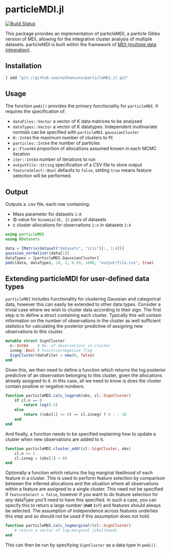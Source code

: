 # particleMDI.jl

[![Build Status](https://travis-ci.org/nathancunn/particleMDI.jl.svg?branch=master)](https://travis-ci.org/nathancunn/particleMDI.jl)

This package provides an implementation of particleMDI, a particle Gibbs version of MDI, allowing for the integrative cluster analysis of multiple datasets. particleMDI is built within the framework of [MDI (multiple data integration)](https://academic.oup.com/bioinformatics/article/28/24/3290/244641).

## Installation
```jl
] add "git://github.com/nathancunn/particleMDI.jl.git"
```

## Usage
The function `pmdi()` provides the primary functionality for `particleMDI`. It requires the specification of:
- `dataFiles::Vector` a vector of K data matrices to be analysed
- `dataTypes::Vector` a vector of K datatypes. Independent multivariate normals can be
specified with `particleMDI.gaussianCluster`
- `N::Int64` the maximum number of clusters to fit
- `particles::Int64` the number of particles
- `ρ::Float64` proportion of allocations assumed known in each MCMC iteration
- `iter::Int64` number of iterations to run
- `outputFile::String` specification of a CSV file to store output
- `featureSelect::Bool` defaults to `false`, setting `true` means feature selection will be performed.

## Output
Outputs a .csv file, each row containing:
- Mass parameter for datasets `1:K`
- Φ value for `binomial(K, 2)` pairs of datasets
- c cluster allocations for observations `1:n` in datasets `1:k`

```jl
using particleMDI
using RDatasets

data = [Matrix(dataset("datasets", "iris")[:, 1:4])]
gaussian_normalise!(data[1])
dataTypes = [particleMDI.GaussianCluster]
pmdi(data, dataTypes, 10, 2, 0.99, 1000, "output/file.csv", true)
```

## Extending particleMDI for user-defined data types
`particleMDI` includes functionality for clustering Gaussian and categorical data, however this can easily be extended to other data types. Consider a trivial case where we wish to cluster data according to their sign.
The first step is to define a struct containing each cluster. Typically this will contain information on the number of observations in the cluster as well sufficient statistics for calculating the posterior predictive of assigning new observations to this cluster.

```jl
mutable struct SignCluster
  n::Int64    # No. of observations in cluster
  isneg::Bool # Positive/negative flag
  SignCluster(dataFile) = new(0, false)
end
```

Given this, we then need to define a function which returns the log posterior predictive of an observation belonging to this cluster, given the allocations already assigned to it. In this case, all we need to know is does the cluster contain positive or negative numbers. 

```jl
function particleMDI.calc_logprob(obs, cl::SignCluster)
    if cl.n == 0
        return log(0.5)
    else
        return ((obs[1] <= 0) == cl.isneg) ? 0 : - 10
    end
end
```

And finally, a function needs to be specified explaining how to update a cluster when new observations are added to it.
```jl
function particleMDI.cluster_add!(cl::SignCluster, obs)
    cl.n += 1
    cl.isneg = (obs[1] < 0)
end
```

Optionally a function which returns the log marginal likelihood of each feature in a cluster. This is used to perform feature selection by comparison between the inferred allocations and the situation where all observations within a feature are assigned to a single cluster. This need not be specified if `featureSelect = false`, however if you want to do feature selection for _any_ dataType you'll need to have this specified. In such a case, you can specify this to return a large number (**not** `Inf`) and features should always be selected. The assumption of independence across features underlies this step and so should not be used if this assumption does not hold.

```jl
function particleMDI.calc_logmarginal!(cl::SignCluster)
    # return a vector of log-marginal likelihoods
end
```

This can then be run by specifying `SignCluster` as a data type in `pmdi()`.
